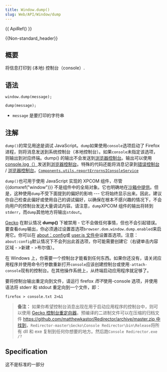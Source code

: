 ```yaml
---
title: Window.dump()
slug: Web/API/Window/dump
---
```


{{ ApiRef() }}

{{Non-standard_header}}

## 概要

将信息打印到 (本地) 控制台（console）.

## 语法

```
window.dump(message);

dump(message);
```

- `message` 是要打印的字符串

## 注解

`dump()`的常见用途是调试 JavaScript。`dump`如果使用`console`选项启动了 Firefox 进程，则将消息发送到系统控制台（本地控制台）。如果`console`未指定该选项，则输出到对应终端。dump() 的输出不会发送到[浏览器控制台](/zh-CN/docs/Tools/Browser_Console)。输出可以使用 [console.log（）](/zh-CN/docs/Web/API/Console.log)发送到[浏览器控制台](/zh-CN/docs/Tools/Browser_Console)。特殊的代码还能将消息记录到[错误控制台](/zh-CN/docs/Error_Console) / [浏览器控制台](/zh-CN/docs/Tools/Browser_Console)。[`Components.utils.reportError`](/zh-CN/docs/Components.utils.reportError)[`nsIConsoleService`](/zh-CN/docs/XPCOM_Interface_Reference/nsIConsoleService)

`dump()`也可用于使用 JavaScript 实现的 XPCOM 组件，尽管 {{domxref("window")}} 不是组件中的全局对象。它也明确地在[沙箱中提供](/zh-CN/docs/Components.utils.Sandbox#Methods_available_on_the_Sandbox_object)。但是，这种使用`dump`不受下面提到的偏好的影响 --- 它将始终显示出来。因此，建议你自己检查此偏好或使用自己的调试偏好，以确保在根本不感兴趣的情况下，不会向用户的控制台发送大量调试内容。请注意，`dump`XPCOM 组件的输出将转到`stderr`，而`dump`其他地方将输出`stdout`。

[Gecko](/zh-CN/docs/Gecko) 在默认情况 **dump()** 下被禁用 - 它不会做任何事情，但也不会引起错误。要查看`dump`输出，你必须通过设置首选项`browser.dom.window.dump.enabled`来启用它。你可以在 [about：config](http://kb.mozillazine.org/About:config)或 [user.js 文件中](http://kb.mozillazine.org/User.js_file)设置首选项。注意：`about:config`默认情况下不会列出此首选项，你可能需要创建它（右键单击内容区域 - >新建 - >布尔值）。

在 Windows 上，你需要一个控制台才能看到任何东西。如果你还没有，请关闭应用程序并使用命令行参数重新打开`console`应该创建控制台或使用`-attach-console`现有的控制台。在其他操作系统上，从终端启动应用程序就足够了。

要将控制台输出重定向到文件，请运行 firefox *而不*使用-console 选项，并使用语法将 stderr 和 stdout 重定向到一个文件，即：

```
firefox > console.txt 2>&1
```

> **备注：** 如果你希望控制台消息出现在用于启动应用程序的控制台中，则可以使用 [Gecko 控制台重定向器](https://github.com/matthewkastor/Redirector)。预编译的二进制文件可以在压缩的归档文件 [https://github.com/matthewkastor/Redirector/archive/master.zip 中找到](https://github.com/matthewkastor/Redirector/archive/master.zip)，`Redirector-master\Gecko\Console Redirector\bin\Release`将所有 dll 和 exe 复制到任何你想要的地方。然后跑`Console Redirector.exe /?`

## Specification

这不是标准的一部分
